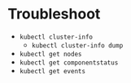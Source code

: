 # Troubleshoot

* `kubectl cluster-info`
  * `kubectl cluster-info dump`
* `kubectl get nodes`
* `kubectl get componentstatus`
* `kubectl get events`
